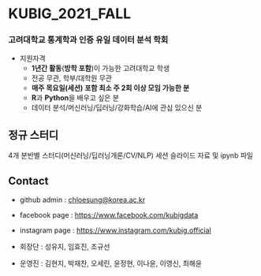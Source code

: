 # KUBIG_2021_FALL


### 고려대학교 통계학과 인증 유일 데이터 분석 학회
* 지원자격
  - **1년간 활동**(**방학 포함**)이 가능한 고려대학교 학생
  - 전공 무관, 학부/대학원 무관
  - **매주 목요일(세션) 포함 최소 주 2회 이상 모임 가능한 분**
  - **R**과 **Python**을 배우고 싶은 분
  - 데이터 분석/머신러닝/딥러닝/강화학습/AI에 관심 있으신 분



## 정규 스터디
4개 분반별 스터디(머신러닝/딥러닝개론/CV/NLP) 세션 슬라이드 자료 및 ipynb 파일


## Contact
- github admin : chloesung@korea.ac.kr    
- facebook page : https://www.facebook.com/kubigdata      
- instagram page : https://www.instagram.com/kubig.official  
   
- 회장단 : 성유지, 임효진, 조규선  
- 운영진 : 김현지, 박재찬, 오세린, 윤정현, 이나윤, 이영신, 최해윤   
